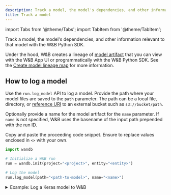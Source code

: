 ```yaml
---
description: Track a model, the model's dependencies, and other information relevant to that model with the W&B Python SDK.
title: Track a model
---
```

import Tabs from '@theme/Tabs';
import TabItem from '@theme/TabItem';

Track a model, the model's dependencies, and other information relevant to that model with the W&B Python SDK. 

Under the hood, W&B creates a lineage of [model artifact](./model-management-concepts.md#model-artifact) that you can view with the W&B App UI or programmatically with the W&B Python SDK. See the [Create model lineage map](./model-lineage.md) for more information.

## How to log a model

Use the `run.log_model` API to log a model. Provide the path where your model files are saved to the `path` parameter. The path can be a local file, directory, or [reference URI](../artifacts/track-external-files.md#amazon-s3--gcs--azure-blob-storage-references) to an external bucket such as `s3://bucket/path`. 

Optionally provide a name for the model artifact for the `name` parameter. If `name` is not specified, W&B uses the basename of the input path prepended with the run ID. 

Copy and paste the proceeding code snippet. Ensure to replace values enclosed in `<>` with your own.

```python
import wandb

# Initialize a W&B run
run = wandb.init(project="<project>", entity="<entity>")

# Log the model
run.log_model(path="<path-to-model>", name="<name>")
```

<details>

<summary>Example: Log a Keras model to W&B</summary>

The proceeding code example shows how to log a convolutional neural network (CNN) model to W&B.

```python showLineNumbers
import os
import wandb
from tensorflow import keras
from tensorflow.keras import layers

config = {"optimizer": "adam", "loss": "categorical_crossentropy"}

# Initialize a W&B run
run = wandb.init(entity="charlie", project="mnist-project", config=config)

# Training algorithm
loss = run.config["loss"]
optimizer = run.config["optimizer"]
metrics = ["accuracy"]
num_classes = 10
input_shape = (28, 28, 1)

model = keras.Sequential(
    [
        layers.Input(shape=input_shape),
        layers.Conv2D(32, kernel_size=(3, 3), activation="relu"),
        layers.MaxPooling2D(pool_size=(2, 2)),
        layers.Conv2D(64, kernel_size=(3, 3), activation="relu"),
        layers.MaxPooling2D(pool_size=(2, 2)),
        layers.Flatten(),
        layers.Dropout(0.5),
        layers.Dense(num_classes, activation="softmax"),
    ]
)

model.compile(loss=loss, optimizer=optimizer, metrics=metrics)

# Save model
model_filename = "model.h5"
local_filepath = "./"
full_path = os.path.join(local_filepath, model_filename)
model.save(filepath=full_path)

# Log the model
# highlight-next-line
run.log_model(path=full_path, name="MNIST")

# Explicitly tell W&B to end the run.
run.finish()
```
</details>

